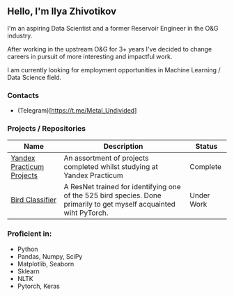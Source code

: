 ## Hello, I'm Ilya Zhivotikov

I'm an aspiring Data Scientist and a former Reservoir Engineer in the O&G industry.

After working in the upstream O&G for 3+ years I've decided to change careers in pursuit of more interesting and impactful work.

I am currently looking for employment opportunities in Machine Learning / Data Science field.

### Contacts
  * (Telegram)[https://t.me/Metal_Undivided]

### Projects / Repositories
| Name | Description | Status
|------|-------------|-------
| [Yandex Practicum Projects](https://github.com/MetalUndivided/Yandex_Practicum) | An assortment of projects completed whilst studying at Yandex Practicum | Complete
| [Bird Classifier](https://github.com/MetalUndivided/Pet_Projects/tree/master/Bird_Classifier) | A ResNet trained for identifying one of the 525 bird species. Done primarily to get myself acquainted wiht PyTorch. | Under Work

### Proficient in:
  * Python
  * Pandas, Numpy, SciPy
  * Matplotlib, Seaborn
  * Sklearn
  * NLTK
  * Pytorch, Keras

<!--
**MetalUndivided/MetalUndivided** is a ✨ _special_ ✨ repository because its `README.md` (this file) appears on your GitHub profile.

Here are some ideas to get you started:

- 🔭 I’m currently working on ...
- 🌱 I’m currently learning ...
- 👯 I’m looking to collaborate on ...
- 🤔 I’m looking for help with ...
- 💬 Ask me about ...
- 📫 How to reach me: ...
- 😄 Pronouns: ...
- ⚡ Fun fact: ...
-->
